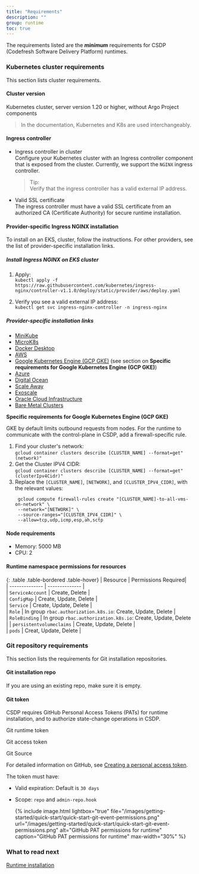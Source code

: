 ```yaml
---
title: "Requirements"
description: ""
group: runtime
toc: true
---
```



The requirements listed are the **_minimum_** requirements for CSDP (Codefresh Software Delivery Platform) runtimes.

### Kubernetes cluster requirements
This section lists cluster requirements.

#### Cluster version
Kubernetes cluster, server version 1.20 or higher, without Argo Project components
> In the documentation, Kubernetes and K8s are used interchangeably. 

#### Ingress controller
* Ingress controller in cluster  
  Configure your Kubernetes cluster with an Ingress controller component that is exposed from the cluster. Currently, we support the `NGINX` ingress controller.  
  > Tip:   
    Verify that the ingress controller has a valid external IP address. 
* Valid SSL certificate  
  The ingress controller must have a valid SSL certificate from an authorized CA (Certificate Authority) for secure runtime installation.  

 

#### Provider-specific Ingress NGINX installation
To install on an EKS, cluster, follow the instructions. For other providers, see the list of provider-specific installation links.

##### Install Ingress NGINX on EKS cluster

1. Apply:  
  ```kubectl apply -f https://raw.githubusercontent.com/kubernetes/ingress-nginx/controller-v1.1.0/deploy/static/provider/aws/deploy.yaml```

1. Verify you see a valid external IP address:  
  ```kubectl get svc ingress-nginx-controller -n ingress-nginx``` 

##### Provider-specific installation links

* [MiniKube](https://kubernetes.github.io/ingress-nginx/deploy/#minikube)
* [MicroK8s](https://kubernetes.github.io/ingress-nginx/deploy/#microk8s)
* [Docker Desktop](https://kubernetes.github.io/ingress-nginx/deploy/#docker-desktop)
* [AWS](https://kubernetes.github.io/ingress-nginx/deploy/#aws)
* [Google Kubernetes Engine (GCP GKE)](https://kubernetes.github.io/ingress-nginx/deploy/#gce-gke) (see section on **Specific requirements for Google Kubernetes Engine (GCP GKE)**)
* [Azure](https://kubernetes.github.io/ingress-nginx/deploy/#azure)
* [Digital Ocean](https://kubernetes.github.io/ingress-nginx/deploy/#digital-ocean)
* [Scale Away](https://kubernetes.github.io/ingress-nginx/deploy/#scaleway)
* [Exoscale](https://kubernetes.github.io/ingress-nginx/deploy/#exoscale)
* [Oracle Cloud Infrastructure](https://kubernetes.github.io/ingress-nginx/deploy/#oracle-cloud-infrastructure)
* [Bare Metal Clusters](https://kubernetes.github.io/ingress-nginx/deploy/#bare-metal-clusters)


**Specific requirements for Google Kubernetes Engine (GCP GKE)**  

GKE by default limits outbound requests from nodes. For the runtime to communicate with the control-plane in CSDP, add a firewall-specific rule.

1. Find your cluster's network:   
  `gcloud container clusters describe [CLUSTER_NAME] --format=get"(network)"`
1. Get the Cluster IPV4 CIDR:  
  `gcloud container clusters describe [CLUSTER_NAME] --format=get"(clusterIpv4Cidr)"`  
1. Replace the `[CLUSTER_NAME]`, `[NETWORK]`, and `[CLUSTER_IPV4_CIDR]`, with the relevant values:  
   ```
    gcloud compute firewall-rules create "[CLUSTER_NAME]-to-all-vms-on-network" \
    --network="[NETWORK]" \
    --source-ranges="[CLUSTER_IPV4_CIDR]" \
    --allow=tcp,udp,icmp,esp,ah,sctp
    ```

#### Node requirements
* Memory: 5000 MB
* CPU: 2

#### Runtime namespace permissions for resources

{: .table .table-bordered .table-hover}
|  Resource                   |  Permissions Required|  
| --------------            | --------------           |  
| `ServiceAccount`            | Create, Delete         |                             
| `ConfigMap`                 | Create, Update, Delete |          
| `Service`                   | Create, Update, Delete |       
| `Role`                       | In group `rbac.authorization.k8s.io`: Create, Update, Delete |       
| `RoleBinding`               | In group `rbac.authorization.k8s.io`: Create, Update, Delete  | 
| `persistentvolumeclaims`    | Create, Update, Delete               |   
| `pods`                       | Creat, Update, Delete               | 

### Git repository requirements
This section lists the requirements for Git installation repositories.

#### Git installation repo
If you are using an existing repo, make sure it is empty.

#### Git token
CSDP requires GitHub Personal Access Tokens (PATs) for runtime installation, and to authorize state-change operations in CSDP.

Git runtime token

Git access token

Git Source 

For detailed information on GitHub, see [Creating a personal access token](https://docs.github.com/en/authentication/keeping-your-account-and-data-secure/creating-a-personal-access-token).  

The token must have:
* Valid expiration: Default is `30 days`  
* Scope: `repo` and `admin-repo.hook` 
  
  {% include 
   image.html 
   lightbox="true" 
   file="/images/getting-started/quick-start/quick-start-git-event-permissions.png" 
   url="/images/getting-started/quick-start/quick-start-git-event-permissions.png" 
   alt="GitHub PAT permissions for runtime" 
   caption="GitHub PAT permissions for runtime"
   max-width="30%" 
   %}  


### What to read next
[Runtime installation]({{site.baseurl}}/docs/runtime/installation/)
